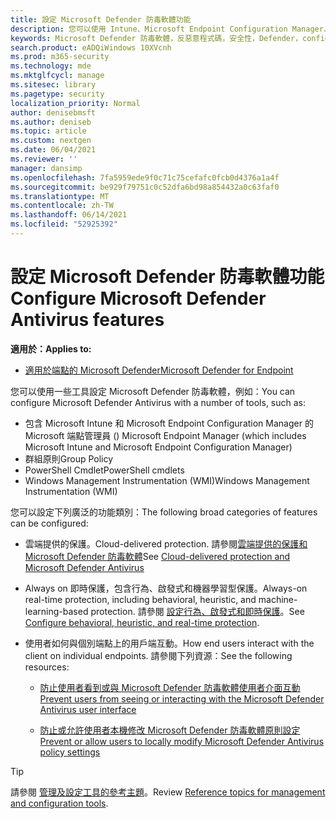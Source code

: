 ```yaml
---
title: 設定 Microsoft Defender 防毒軟體功能
description: 您可以使用 Intune、Microsoft Endpoint Configuration Manager、群組原則和 PowerShell 設定 Microsoft Defender 防毒軟體功能。
keywords: Microsoft Defender 防毒軟體，反惡意程式碼，安全性，Defender，configure，configuration，Config Manager，Microsoft Endpoint Configuration Manager，SCCM，Intune，MDM，mobile 裝置管理，GP，群組原則，PowerShell
search.product: eADQiWindows 10XVcnh
ms.prod: m365-security
ms.technology: mde
ms.mktglfcycl: manage
ms.sitesec: library
ms.pagetype: security
localization_priority: Normal
author: denisebmsft
ms.author: deniseb
ms.topic: article
ms.custom: nextgen
ms.date: 06/04/2021
ms.reviewer: ''
manager: dansimp
ms.openlocfilehash: 7fa5959ede9f0c71c75cefafc0fcb0d4376a1a4f
ms.sourcegitcommit: be929f79751c0c52dfa6bd98a854432a0c63faf0
ms.translationtype: MT
ms.contentlocale: zh-TW
ms.lasthandoff: 06/14/2021
ms.locfileid: "52925392"
---
```

# <a name="configure-microsoft-defender-antivirus-features"></a><span data-ttu-id="dead3-104">設定 Microsoft Defender 防毒軟體功能</span><span class="sxs-lookup"><span data-stu-id="dead3-104">Configure Microsoft Defender Antivirus features</span></span>


<span data-ttu-id="dead3-105">**適用於：**</span><span class="sxs-lookup"><span data-stu-id="dead3-105">**Applies to:**</span></span>

- [<span data-ttu-id="dead3-106">適用於端點的 Microsoft Defender</span><span class="sxs-lookup"><span data-stu-id="dead3-106">Microsoft Defender for Endpoint</span></span>](/microsoft-365/security/defender-endpoint/)

<span data-ttu-id="dead3-107">您可以使用一些工具設定 Microsoft Defender 防毒軟體，例如：</span><span class="sxs-lookup"><span data-stu-id="dead3-107">You can configure Microsoft Defender Antivirus with a number of tools, such as:</span></span>

- <span data-ttu-id="dead3-108">包含 Microsoft Intune 和 Microsoft Endpoint Configuration Manager 的 Microsoft 端點管理員 () </span><span class="sxs-lookup"><span data-stu-id="dead3-108">Microsoft Endpoint Manager (which includes Microsoft Intune and Microsoft Endpoint Configuration Manager)</span></span>
- <span data-ttu-id="dead3-109">群組原則</span><span class="sxs-lookup"><span data-stu-id="dead3-109">Group Policy</span></span>
- <span data-ttu-id="dead3-110">PowerShell Cmdlet</span><span class="sxs-lookup"><span data-stu-id="dead3-110">PowerShell cmdlets</span></span>
- <span data-ttu-id="dead3-111">Windows Management Instrumentation (WMI)</span><span class="sxs-lookup"><span data-stu-id="dead3-111">Windows Management Instrumentation (WMI)</span></span>

<span data-ttu-id="dead3-112">您可以設定下列廣泛的功能類別：</span><span class="sxs-lookup"><span data-stu-id="dead3-112">The following broad categories of features can be configured:</span></span>

- <span data-ttu-id="dead3-113">雲端提供的保護。</span><span class="sxs-lookup"><span data-stu-id="dead3-113">Cloud-delivered protection.</span></span> <span data-ttu-id="dead3-114">請參閱[雲端提供的保護和 Microsoft Defender 防毒軟體](cloud-protection-microsoft-defender-antivirus.md)</span><span class="sxs-lookup"><span data-stu-id="dead3-114">See [Cloud-delivered protection and Microsoft Defender Antivirus](cloud-protection-microsoft-defender-antivirus.md)</span></span>
 
- <span data-ttu-id="dead3-115">Always on 即時保護，包含行為、啟發式和機器學習型保護。</span><span class="sxs-lookup"><span data-stu-id="dead3-115">Always-on real-time protection, including behavioral, heuristic, and machine-learning-based protection.</span></span> <span data-ttu-id="dead3-116">請參閱 [設定行為、啟發式和即時保護](configure-protection-features-microsoft-defender-antivirus.md)。</span><span class="sxs-lookup"><span data-stu-id="dead3-116">See [Configure behavioral, heuristic, and real-time protection](configure-protection-features-microsoft-defender-antivirus.md).</span></span>

- <span data-ttu-id="dead3-117">使用者如何與個別端點上的用戶端互動。</span><span class="sxs-lookup"><span data-stu-id="dead3-117">How end users interact with the client on individual endpoints.</span></span> <span data-ttu-id="dead3-118">請參閱下列資源：</span><span class="sxs-lookup"><span data-stu-id="dead3-118">See the following resources:</span></span>
   
   - [<span data-ttu-id="dead3-119">防止使用者看到或與 Microsoft Defender 防毒軟體使用者介面互動</span><span class="sxs-lookup"><span data-stu-id="dead3-119">Prevent users from seeing or interacting with the Microsoft Defender Antivirus user interface</span></span>](prevent-end-user-interaction-microsoft-defender-antivirus.md)

   - [<span data-ttu-id="dead3-120">防止或允許使用者本機修改 Microsoft Defender 防毒軟體原則設定</span><span class="sxs-lookup"><span data-stu-id="dead3-120">Prevent or allow users to locally modify Microsoft Defender Antivirus policy settings</span></span>](configure-local-policy-overrides-microsoft-defender-antivirus.md) 

> [!TIP]
> <span data-ttu-id="dead3-121">請參閱 [管理及設定工具的參考主題](configuration-management-reference-microsoft-defender-antivirus.md)。</span><span class="sxs-lookup"><span data-stu-id="dead3-121">Review [Reference topics for management and configuration tools](configuration-management-reference-microsoft-defender-antivirus.md).</span></span>
